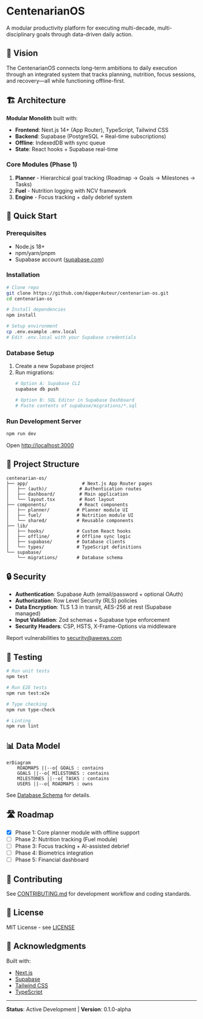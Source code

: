# CentenarianOS

A modular productivity platform for executing multi-decade, multi-disciplinary goals through data-driven daily action.

## 🎯 Vision

The CentenarianOS connects long-term ambitions to daily execution through an integrated system that tracks planning, nutrition, focus sessions, and recovery—all while functioning offline-first.

## 🏗️ Architecture

**Modular Monolith** built with:
- **Frontend**: Next.js 14+ (App Router), TypeScript, Tailwind CSS
- **Backend**: Supabase (PostgreSQL + Real-time subscriptions)
- **Offline**: IndexedDB with sync queue
- **State**: React hooks + Supabase real-time

### Core Modules (Phase 1)

1. **Planner** - Hierarchical goal tracking (Roadmap → Goals → Milestones → Tasks)
2. **Fuel** - Nutrition logging with NCV framework
3. **Engine** - Focus tracking + daily debrief system

## 🚀 Quick Start

### Prerequisites

- Node.js 18+
- npm/yarn/pnpm
- Supabase account ([supabase.com](https://supabase.com))

### Installation

```bash
# Clone repo
git clone https://github.com/dapperAuteur/centenarian-os.git
cd centenarian-os

# Install dependencies
npm install

# Setup environment
cp .env.example .env.local
# Edit .env.local with your Supabase credentials
```

### Database Setup

1. Create a new Supabase project
2. Run migrations:
   ```bash
   # Option A: Supabase CLI
   supabase db push

   # Option B: SQL Editor in Supabase Dashboard
   # Paste contents of supabase/migrations/*.sql
   ```

### Run Development Server

```bash
npm run dev
```

Open [http://localhost:3000](http://localhost:3000)

## 📁 Project Structure

```
centenarian-os/
├── app/                    # Next.js App Router pages
│   ├── (auth)/            # Authentication routes
│   ├── dashboard/         # Main application
│   └── layout.tsx         # Root layout
├── components/            # React components
│   ├── planner/          # Planner module UI
│   ├── fuel/             # Nutrition module UI
│   └── shared/           # Reusable components
├── lib/
│   ├── hooks/            # Custom React hooks
│   ├── offline/          # Offline sync logic
│   ├── supabase/         # Database clients
│   └── types/            # TypeScript definitions
└── supabase/
    └── migrations/       # Database schema
```

## 🔒 Security

- **Authentication**: Supabase Auth (email/password + optional OAuth)
- **Authorization**: Row Level Security (RLS) policies
- **Data Encryption**: TLS 1.3 in transit, AES-256 at rest (Supabase managed)
- **Input Validation**: Zod schemas + Supabase type enforcement
- **Security Headers**: CSP, HSTS, X-Frame-Options via middleware

Report vulnerabilities to [security@awews.com](mailto:security@awews.com)

## 🧪 Testing

```bash
# Run unit tests
npm test

# Run E2E tests
npm run test:e2e

# Type checking
npm run type-check

# Linting
npm run lint
```

## 📊 Data Model

```mermaid
erDiagram
    ROADMAPS ||--o{ GOALS : contains
    GOALS ||--o{ MILESTONES : contains
    MILESTONES ||--o{ TASKS : contains
    USERS ||--o{ ROADMAPS : owns
```

See [Database Schema](./supabase/migrations/001_planner_module.sql) for details.

## 🛣️ Roadmap

- [x] Phase 1: Core planner module with offline support
- [ ] Phase 2: Nutrition tracking (Fuel module)
- [ ] Phase 3: Focus tracking + AI-assisted debrief
- [ ] Phase 4: Biometrics integration
- [ ] Phase 5: Financial dashboard

## 🤝 Contributing

See [CONTRIBUTING.md](./CONTRIBUTING.md) for development workflow and coding standards.

## 📄 License

MIT License - see [LICENSE](./LICENSE)

## 🙏 Acknowledgments

Built with:
- [Next.js](https://nextjs.org/)
- [Supabase](https://supabase.com/)
- [Tailwind CSS](https://tailwindcss.com/)
- [TypeScript](https://www.typescriptlang.org/)

---

**Status**: Active Development | **Version**: 0.1.0-alpha